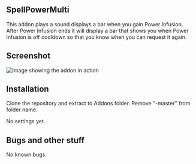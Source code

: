 ## SpellPowerMulti

This addon plays a sound displays a bar when you gain Power Infusion. After Power Infusion ends it will display a bar that shows you when Power Infusion is off cooldown so that you know when you can request it again.


## Screenshot

![Image showing the addon in action](http://i.imgur.com/RlD3z82.jpg)

## Installation

Clone the repository and extract to Addons folder. Remove "-master" from folder name.

No settings yet.

## Bugs and other stuff

No known bugs.
